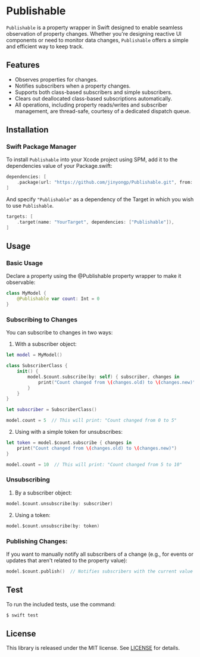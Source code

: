 # Publishable

`Publishable` is a property wrapper in Swift designed to enable seamless observation of property changes. Whether you're designing reactive UI components or need to monitor data changes, `Publishable` offers a simple and efficient way to keep track.

## Features

- Observes properties for changes.
- Notifies subscribers when a property changes.
- Supports both class-based subscribers and simple subscribers.
- Clears out deallocated class-based subscriptions automatically.
- All operations, including property reads/writes and subscriber management, are thread-safe, courtesy of a dedicated dispatch queue.

## Installation

### Swift Package Manager

To install `Publishable` into your Xcode project using SPM, add it to the dependencies value of your Package.swift:

```swift
dependencies: [
    .package(url: "https://github.com/jinyongp/Publishable.git", from: "1.4.0"),
]
```

And specify `"Publishable"` as a dependency of the Target in which you wish to use `Publishable`.

```swift
targets: [
    .target(name: "YourTarget", dependencies: ["Publishable"]),
]
```

## Usage

### Basic Usage

Declare a property using the @Publishable property wrapper to make it observable:

```swift 
class MyModel {
    @Publishable var count: Int = 0
}
```

### Subscribing to Changes

You can subscribe to changes in two ways:

1. With a subscriber object:

```swift
let model = MyModel()

class SubscriberClass {
    init() {
        model.$count.subscribe(by: self) { subscriber, changes in
            print("Count changed from \(changes.old) to \(changes.new)")
        }
    }
}

let subscriber = SubscriberClass()

model.count = 5  // This will print: "Count changed from 0 to 5"
```

2. Using with a simple token for unsubscribes:

```swift
let token = model.$count.subscribe { changes in
    print("Count changed from \(changes.old) to \(changes.new)")
}

model.count = 10  // This will print: "Count changed from 5 to 10"
```

### Unsubscribing

1. By a subscriber object:

```swift
model.$count.unsubscribe(by: subscriber)
```

2. Using a token:

```swift
model.$count.unsubscribe(by: token)
```

### Publishing Changes:

If you want to manually notify all subscribers of a change (e.g., for events or updates that aren't related to the property value):

```swift
model.$count.publish()  // Notifies subscribers with the current value
```

## Test

To run the included tests, use the command:

```bash
$ swift test
```


## License

This library is released under the MIT license. See [LICENSE](/LICENSE) for details.
